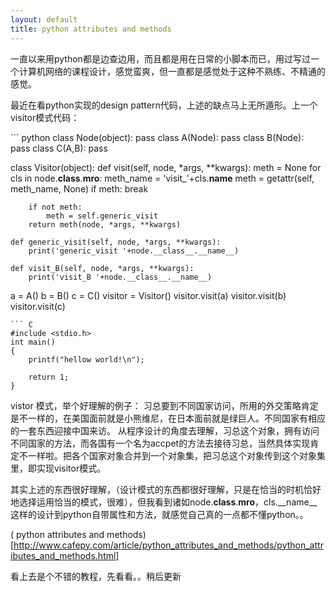 ```yaml
---
layout: default
title: python attributes and methods
---
```

<p>
一直以来用python都是边查边用，而且都是用在日常的小脚本而已，用过写过一个计算机网络的课程设计，感觉蛮爽，但一直都是感觉处于这种不熟练、不精通的感觉。

最近在看python实现的design pattern代码，上述的缺点马上无所遁形。上一个visitor模式代码：
</P>
``` python
class Node(object): pass
class A(Node): pass
class B(Node): pass
class C(A,B): pass

class Visitor(object):
    def visit(self, node, *args, **kwargs):
        meth = None
        for cls in node.__class__.__mro__:
            meth_name = 'visit_'+cls.__name__
            meth = getattr(self, meth_name, None)
            if meth:
                break

        if not meth:
            meth = self.generic_visit
        return meth(node, *args, **kwargs)

    def generic_visit(self, node, *args, **kwargs):
        print('generic_visit '+node.__class__.__name__)

    def visit_B(self, node, *args, **kwargs):
        print('visit_B '+node.__class__.__name__)
        



a = A()
b = B()
c = C()
visitor = Visitor()
visitor.visit(a)
visitor.visit(b)
visitor.visit(c)
```
``` C
#include <stdio.h>
int main()
{
    printf("hellow world!\n");
 
    return 1;
}
```
<p>
  vistor 模式，举个好理解的例子：
习总要到不同国家访问，所用的外交策略肯定是不一样的，在美国面前就是小熊维尼，在日本面前就是绿巨人。不同国家有相应的一套东西迎接中国来访。
                                                                                                                                           从程序设计的角度去理解，习总这个对象，拥有访问不同国家的方法，而各国有一个名为accpet的方法去接待习总，当然具体实现肯定不一样啦。把各个国家对象合并到一个对象集，把习总这个对象传到这个对象集里，即实现visitor模式。
 
其实上述的东西很好理解，（设计模式的东西都很好理解，只是在恰当的时机恰好地选择运用恰当的模式，很难），但我看到诸如node.__class__.__mro__，cls.__name__这样的设计到python自带属性和方法，就感觉自己真的一点都不懂python。。

( python attributes and methods)[http://www.cafepy.com/article/python_attributes_and_methods/python_attributes_and_methods.html]

看上去是个不错的教程，先看看。。稍后更新
</p>
